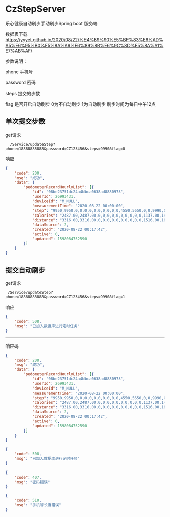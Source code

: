 # CzStepServer
乐心健康自动刷步手动刷步Spring boot 服务端

数据表下载 https://yyyet.github.io/2020/08/22/%E4%B9%90%E5%BF%83%E6%AD%A5%E6%95%B0%E5%8A%A9%E6%89%8B%E6%9C%8D%E5%8A%A1%E7%AB%AF/

参数说明：

phone        手机号

password  密码

steps          提交的步数

flag             是否开启自动刷步   0为不自动刷步  1为自动刷步   刷步时间为每日中午12点



## 单次提交步数

get请求 

```http
  /Service/updateStep?phone=18888888888&password=CZ123456&steps=9990&flag=0
```

响应 

```json
{
	"code": 200,
	"msg": "成功",
	"data": {
		"pedometerRecordHourlyList": [{
			"id": "08be23751dc24a4bbca0638ad8880973",
			"userId": 26993431,
			"deviceId": "M_NULL",
			"measurementTime": "2020-08-22 00:00:00",
			"step": "9950,9950,0,0,0,0,0,0,0,0,0,0,4550,5650,0,0,9990,0,0,0,0,0,0,0",
			"calories": "2487.00,2487.00,0,0,0,0,0,0,0,0,0,0,1137.00,1412.00,0,0,2497.00,0,0,0,0,0,0,0",
			"distance": "3316.00,3316.00,0,0,0,0,0,0,0,0,0,0,1516.00,1883.00,0,0,3330.00,0,0,0,0,0,0,0",
			"dataSource": 2,
			"created": "2020-08-22 00:17:42",
			"active": 0,
			"updated": 1598084752590
		}]
	}
}
```





## 提交自动刷步

get请求

```http
 /Service/updateStep?phone=18888888888&password=CZ123456&steps=9990&flag=1
```

响应

```json
{
	"code": 508,
	"msg": "已加入数据库进行定时任务"
}
```



----

响应码

```json
{
	"code": 200,
	"msg": "成功",
	"data": {
		"pedometerRecordHourlyList": [{
			"id": "08be23751dc24a4bbca0638ad8880973",
			"userId": 26993431,
			"deviceId": "M_NULL",
			"measurementTime": "2020-08-22 00:00:00",
			"step": "9950,9950,0,0,0,0,0,0,0,0,0,0,4550,5650,0,0,9990,0,0,0,0,0,0,0",
			"calories": "2487.00,2487.00,0,0,0,0,0,0,0,0,0,0,1137.00,1412.00,0,0,2497.00,0,0,0,0,0,0,0",
			"distance": "3316.00,3316.00,0,0,0,0,0,0,0,0,0,0,1516.00,1883.00,0,0,3330.00,0,0,0,0,0,0,0",
			"dataSource": 2,
			"created": "2020-08-22 00:17:42",
			"active": 0,
			"updated": 1598084752590
		}]
	}
}
```

```json
{
	"code": 508,
	"msg": "已加入数据库进行定时任务"
}
```

```json
{
	"code": 407,
	"msg": "密码错误"
}
```

```json
{
	"code": 510,
	"msg": "手机号长度错误"
}
```



